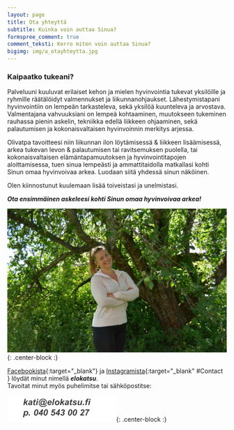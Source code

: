 ```yaml
---
layout: page
title: Ota yhteyttä
subtitle: Kuinka voin auttaa Sinua?
formspree_comment: true
comment_teksti: Kerro miten voin auttaa Sinua?
bigimg: img/a_otayhteytta.jpg
---
```


### Kaipaatko tukeani?
Palveluuni kuuluvat erilaiset kehon ja mielen hyvinvointia tukevat yksilöille ja ryhmille räätälöidyt valmennukset ja liikunnanohjaukset. Lähestymistapani hyvinvointiin on lempeän tarkasteleva, sekä yksilöä kuunteleva ja arvostava. Valmentajana vahvuuksiani on lempeä kohtaaminen, muutokseen tukeminen rauhassa pienin askelin, tekniikka edellä liikkeen ohjaaminen, sekä palautumisen ja kokonaisvaltaisen hyvinvoinnin merkitys arjessa.

Olivatpa tavoitteesi niin liikunnan ilon löytämisessä & liikkeen lisäämisessä, arkea tukevan levon & palautumisen tai ravitsemuksen puolella, tai kokonaisvaltaisen elämäntapamuutoksen ja hyvinvointitapojen aloittamisessa, tuen sinua lempeästi ja ammattitaidolla matkallasi kohti Sinun omaa hyvinvoivaa arkea. Luodaan siitä yhdessä sinun näköinen.

Olen kiinnostunut kuulemaan lisää toiveistasi ja unelmistasi. 

***Ota ensimmäinen askeleesi kohti Sinun omaa hyvinvoivaa arkea!***


![elokatsu](/img/elokatsu4.jpg){: .center-block :}

[Facebookista](https://www.facebook.com/elokatsu "Facebook"){:target="_blank"} ja [Instagramista](https://www.instagram.com/elokatsu "Instagram"){:target="_blank" #Contact } löydät minut nimellä ***elokatsu***.  
Tavoitat minut myös puhelimitse tai sähköpostitse: 

![elokatsu](/img/contact.png){: .center-block :}